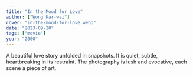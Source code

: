 ```yaml
---
title: "In the Mood for Love"
author: ["Wong Kar-wai"]
cover: "in-the-mood-for-love.webp"
date: "2023-09-20"
tags: ["movie"]
year: "2000"
---
```


A beautiful love story unfolded in snapshots. It is quiet, subtle, heartbreaking in its restraint. The photography is lush and evocative, each scene a piece of art.
